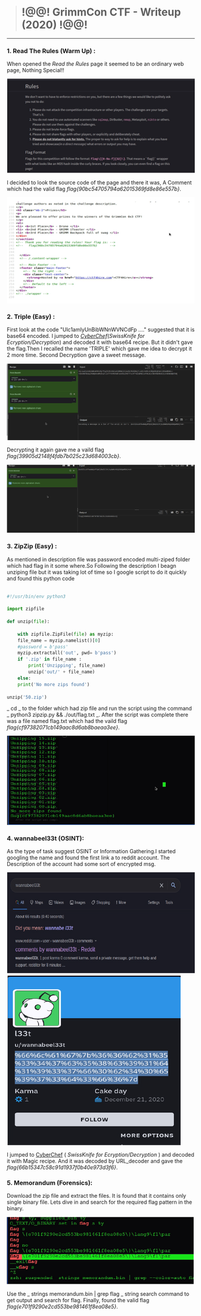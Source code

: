 > # !@@! GrimmCon CTF - Writeup (2020) !@@!

---------------------------------

### 1. Read The Rules (Warm Up) :

When opened the _Read the Rules_ page it seemed to be an ordinary web page, Nothing
Special!!


![1.1](https://github.com/nairitya03/CTF-WriteUps/blob/main/GrimmCon%20CTF%202020/Screenshots/1.1.png)


I decided to look the source code of the page and there it was, A Comment which had
the valid flag _flag{90bc54705794a62015369fd8e86e557b}_.

![1.2](https://github.com/nairitya03/CTF-WriteUps/blob/main/GrimmCon%20CTF%202020/Screenshots/1.2.png)


### 2. Triple (Easy) :

First look at the code "Ulc1amIyUnBibWNnWVNCdFp …." suggested that it is base64 encoded.
I jumped to [_CyberChef_](https://gchq.github.io/CyberChef/)(_SwissKnife for Ecryption/Decryption_)  and decoded it with base64 recipe.
But it didn't gave the flag.Then I recalled the name 'TRIPLE' which gave me idea to decrypt it 2 more time. Second Decryption gave a sweet message.

![2.1](https://github.com/nairitya03/CTF-WriteUps/blob/main/GrimmCon%20CTF%202020/Screenshots/2.1.png)

Decrypting it again gave me a vaild flag _flag{39905d2148f4fdb7b025c23d684003cb}_.

![2.2](https://github.com/nairitya03/CTF-WriteUps/blob/main/GrimmCon%20CTF%202020/Screenshots/2.2.png)


### 3. ZipZip (Easy) :

As mentioned in description file was password encoded multi-ziped folder which had
flag in it some where.So Following the description I beagn unziping file but it was
taking lot of time so I google script to do it quickly and found this python code

```python

#!/usr/bin/env python3

import zipfile

def unzip(file):

	with zipfile.ZipFile(file) as myzip:
	file_name = myzip.namelist()[0]
	#password = b'pass'
	myzip.extractall('out', pwd= b'pass')
	if '.zip' in file_name :
		print('Unzipping', file_name)
		unzip('out/' + file_name)
	else:
	print('No more zips found')

unzip('50.zip')

```
_ cd _ to the folder which had zip file and run the script using the command _ python3
zipzip.py && ./out/flag.txt _. After the script was complete there was a file named flag.txt
which had the vaild flag _flag{cf97382071cb149aac8d6ab8baeaa3ee}_.

![3.1](https://github.com/nairitya03/CTF-WriteUps/blob/main/GrimmCon%20CTF%202020/Screenshots/3.1.png)


### 4. wannabeel33t (OSINT):

As the type of task suggest OSINT or Information Gathering.I started googling the name and
found the first link a to reddit account. The Description of the account had some sort of
encrypted msg.

![4.1](https://github.com/nairitya03/CTF-WriteUps/blob/main/GrimmCon%20CTF%202020/Screenshots/4.1.png)![4.2](https://github.com/nairitya03/CTF-WriteUps/blob/main/GrimmCon%20CTF%202020/Screenshots/4.2.png)

I jumped to [CyberChef](https://gchq.github.io/CyberChef/) ( _SwissKnife for Ecryption/Decryption_ ) and decoded it with Magic recipe. And it was
decoded by URL_decoder and gave the _flag{66b15347c58c91d1937f0b40e973d3f6}_.


### 5. Memorandum (Forensics):

Download the zip file and extract the files. It is found that it contains only single binary
file. Lets dive in and search for the required flag pattern in the binary.

![5.1](https://github.com/nairitya03/CTF-WriteUps/blob/main/GrimmCon%20CTF%202020/Screenshots/5.1.png)

Use the _ strings memorandum.bin | grep flag _ string search command to get output and search for flag. Finally, found the valid flag _flag{e701f9290e2cd553be981461f8ea08e5}_.
